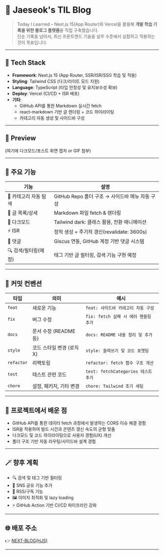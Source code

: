 # 🧠 Jaeseok's TIL Blog

> Today I Learned – Next.js 15(App Router)와 Vercel을 활용해 **개발 학습 기록을 위한 블로그 플랫폼**을 직접 구축했습니다.  
> 단순 기록을 넘어서, 최신 프론트엔드 기술을 실무 수준에서 실험하고 적용하는 것이 목표입니다.

---

## 🚀 Tech Stack
- **Framework**: Next.js 15 (App Router, SSR/ISR/SSG 학습 및 적용)
- **Styling**: Tailwind CSS (다크/라이트 모드 지원)
- **Language**: TypeScript (타입 안정성 및 유지보수성 확보)
- **Deploy**: Vercel (CI/CD + ISR 배포)
- **기타**:
  - GitHub API를 통한 Markdown 실시간 fetch
  - react-markdown 기반 글 렌더링 + 코드 하이라이팅
  - 카테고리 자동 생성 및 사이드바 구성

---

## 📸 Preview
(여기에 다크모드/포스트 화면 캡처 or GIF 첨부)

---

## 📌 주요 기능
|기능|설명|
|---|---|
|📂 카테고리 자동 탐색|GitHub Repo 폴더 구조 → 사이드바 메뉴 자동 구성|
|📄 글 목록/상세|Markdown 파일 fetch & 렌더링|
|🌙 다크모드|Tailwind dark: 클래스 활용, 전환 애니메이션|
|⚡ ISR|정적 생성 + 주기적 갱신(revalidate: 3600s)|
|💬 댓글|Giscus 연동, GitHub 계정 기반 댓글 시스템|
|🔍 검색/필터링(예정)|태그 기반 글 필터링, 검색 기능 구현 예정|

---

## 🧾 커밋 컨벤션
|타입|의미|예시|
|---|---|---|
|`feat`|새로운 기능|`feat: 사이드바 카테고리 자동 구성`|
|`fix`|버그 수정|`fix: fetch 실패 시 에러 핸들링 추가`|
|`docs`|문서 수정 (README 등)|`docs: README 내용 정리 및 추가`|
|`style`|코드 스타일 변경 (로직 X)|`style: 들여쓰기 및 코드 포맷팅`|
|`refactor`|리팩토링|`refactor: fetch 함수 구조 개선`|
|`test`|테스트 관련 코드|`test: fetchCategories 테스트 추가`|
|`chore`|설정, 패키지, 기타 변경|`chore: Tailwind 초기 세팅`|

---

## 📝 프로젝트에서 배운 점
- GitHub API를 통한 데이터 fetch 과정에서 발생하는 CORS 이슈 해결 경험
- ISR을 적용하여 빌드 시간과 콘텐츠 갱신 속도의 균형 맞춤
- 다크모드 및 코드 하이라이팅으로 사용자 경험(UX) 개선
- 폴더 구조 기반 자동 라우팅/사이드바 설계 경험

---

## 🪄 향후 계획
- 🔍 검색 및 태그 기반 필터링
- 🔗 SNS 공유 기능 추가
- 📡 RSS/구독 기능
- 🖼️ 이미지 최적화 및 lazy loading
- ⚡ GitHub Action 기반 CI/CD 파이프라인 강화

---

## 🌐 배포 주소
👉 [NEXT-BLOG(HJS)](https://hjs-blog.vercel.app/)

---
